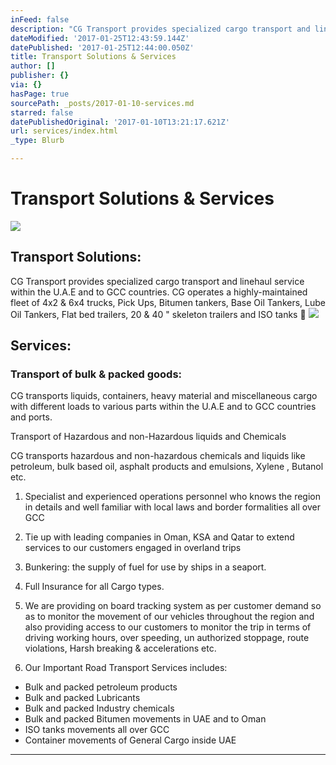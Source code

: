 ```yaml
---
inFeed: false
description: "CG Transport provides specialized cargo transport and linehaul service within the U.A.E and to GCC countries. CG operates a highly-maintained fleet of 4x2 & 6x4 trucks, Pick Ups, Bitumen tankers, Base Oil Tankers, Lube Oil Tankers, Flat bed trailers, 20 & 40 “ skeleton trailers and ISO tanks \x1A"
dateModified: '2017-01-25T12:43:59.144Z'
datePublished: '2017-01-25T12:44:00.050Z'
title: Transport Solutions & Services
author: []
publisher: {}
via: {}
hasPage: true
sourcePath: _posts/2017-01-10-services.md
starred: false
datePublishedOriginal: '2017-01-10T13:21:17.621Z'
url: services/index.html
_type: Blurb

---
```

# Transport Solutions & Services
![](https://the-grid-user-content.s3-us-west-2.amazonaws.com/d3a13821-4082-4c72-bcd3-3c5bec6802da.jpg)

## Transport Solutions:

CG Transport provides specialized cargo transport and linehaul service within the U.A.E and to GCC countries. CG operates a highly-maintained fleet of 4x2 & 6x4 trucks, Pick Ups, Bitumen tankers, Base Oil Tankers, Lube Oil Tankers, Flat bed trailers, 20 & 40 " skeleton trailers and ISO tanks 
![](https://the-grid-user-content.s3-us-west-2.amazonaws.com/f299bfe8-3924-47fe-91fe-7eabd48c9953.jpg)

## Services:

### Transport of bulk & packed goods:

CG transports liquids, containers, heavy material and miscellaneous cargo with different loads to various parts within the U.A.E and to GCC countries and ports.

Transport of Hazardous and non-Hazardous liquids and Chemicals

CG transports hazardous and non-hazardous chemicals and liquids like petroleum, bulk based oil, asphalt products and emulsions, Xylene , Butanol etc.

1. Specialist and experienced operations personnel who knows the region in details and well familiar with local laws and border formalities all over GCC

1. Tie up with leading companies in Oman, KSA and Qatar to extend services to our customers engaged in overland trips

1. Bunkering: the supply of fuel for use by ships in a seaport.

1. Full Insurance for all Cargo types.
2. We are providing on board tracking system as per customer demand so as to monitor the movement of our vehicles throughout the region and also providing access to our customers to monitor the trip in terms of driving working hours, over speeding, un authorized stoppage, route violations, Harsh breaking & accelerations etc.
3. Our Important Road Transport Services includes:

* Bulk and packed petroleum products
* Bulk and packed Lubricants
* Bulk and packed Industry chemicals
* Bulk and packed Bitumen movements in UAE and to Oman
* ISO tanks movements all over GCC
* Container movements of General Cargo inside UAE

---